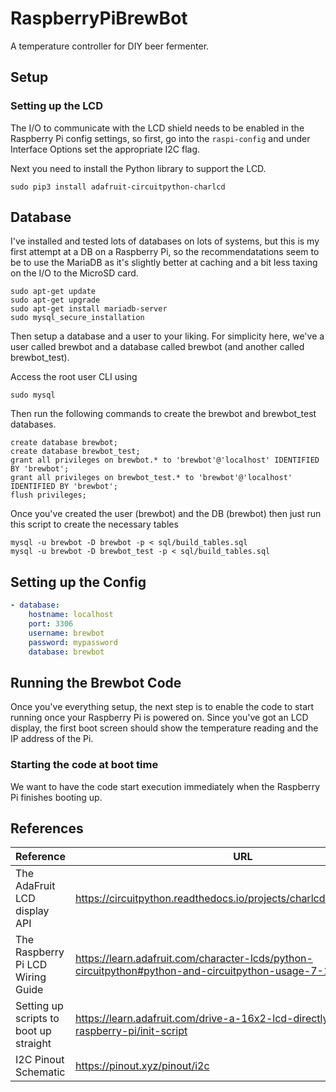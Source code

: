 # RaspberryPiBrewBot
A temperature controller for DIY beer fermenter. 

## Setup

### Setting up the LCD
The I/O to communicate with the LCD shield needs to be enabled in the Raspberry Pi config settings, 
so first, go into the ```raspi-config``` and under Interface Options set the appropriate I2C flag. 

Next you need to install the Python library to support the LCD.
```
sudo pip3 install adafruit-circuitpython-charlcd
```

## Database
I've installed and tested lots of databases on lots of systems, but this is my first attempt at a DB on 
a Raspberry Pi, so the recommendatations seem to be to use the MariaDB as it's slightly better at caching
and a bit less taxing on the I/O to the MicroSD card. 

```
sudo apt-get update
sudo apt-get upgrade
sudo apt-get install mariadb-server
sudo mysql_secure_installation
```

Then setup a database and a user to your liking. For simplicity here, we've a user called brewbot and a 
database called brewbot (and another called brewbot_test). 

Access the root user CLI using

```
sudo mysql
```

Then run the following commands to create the brewbot and brewbot_test databases.


```
create database brewbot;
create database brewbot_test;
grant all privileges on brewbot.* to 'brewbot'@'localhost' IDENTIFIED BY 'brewbot';
grant all privileges on brewbot_test.* to 'brewbot'@'localhost' IDENTIFIED BY 'brewbot';
flush privileges;
```

Once you've created the user (brewbot) and the DB (brewbot) then just run this script to create the necessary tables

```
mysql -u brewbot -D brewbot -p < sql/build_tables.sql 
mysql -u brewbot -D brewbot_test -p < sql/build_tables.sql 
```

## Setting up the Config
```yaml
- database:
    hostname: localhost
    port: 3306
    username: brewbot
    password: mypassword
    database: brewbot
```

## Running the Brewbot Code
Once you've everything setup, the next step is to enable the code to start running once your Raspberry Pi is powered on. 
Since you've got an LCD display, the first boot screen should show the temperature reading and the IP address of the Pi. 

### Starting the code at boot time
We want to have the code start execution immediately when the Raspberry Pi finishes booting up. 


## References

| Reference | URL |
| --- | --- |
| The AdaFruit LCD display API | https://circuitpython.readthedocs.io/projects/charlcd/en/latest/api.html |
| The Raspberry Pi LCD Wiring Guide | https://learn.adafruit.com/character-lcds/python-circuitpython#python-and-circuitpython-usage-7-12 |
| Setting up scripts to boot up straight | https://learn.adafruit.com/drive-a-16x2-lcd-directly-with-a-raspberry-pi/init-script |
| I2C Pinout Schematic | https://pinout.xyz/pinout/i2c |
